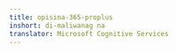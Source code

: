```yaml
---
title: opisina-365-proplus
inshort: di-maliwanag na
translator: Microsoft Cognitive Services
---
```




